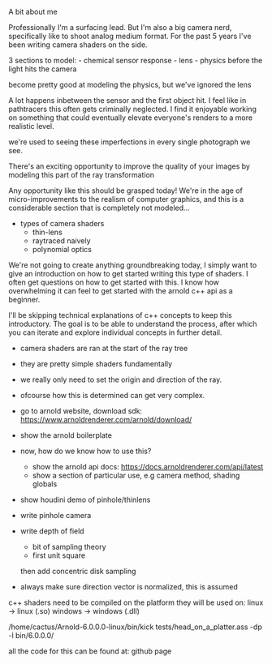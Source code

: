 A bit about me

Professionally I'm a surfacing lead. But I'm also a big camera nerd, specifically like to shoot analog medium format. For the past 5 years I've been writing camera shaders on the side.

3 sections to model:
    - chemical sensor response
    - lens
    - physics before the light hits the camera

become pretty good at modeling the physics, but we've ignored the lens


A lot happens inbetween the sensor and the first object hit. I feel like in pathtracers this often gets criminally neglected.
I find it enjoyable working on something that could eventually elevate everyone's renders to a more realistic level.

we're used to seeing these imperfections in every single photograph we see.

There's an exciting opportunity to improve the quality of your images by modeling this part of the ray transformation

Any opportunity like this should be grasped today! We're in the age of micro-improvements to the realism of computer graphics, and this is a considerable section that is completely not modeled...


- types of camera shaders
    - thin-lens
    - raytraced naively
    - polynomial optics

We're not going to create anything groundbreaking today, I simply want to give an introduction on how to get started writing this type of shaders.
I often get questions on how to get started with this. I know how overwhelming it can feel to get started with the arnold c++ api as a beginner. 

I'll be skipping technical explanations of c++ concepts to keep this introductory. The goal is to be able to understand the process, after which you can iterate and explore individual concepts in further detail.




- camera shaders are ran at the start of the ray tree
- they are pretty simple shaders fundamentally
- we really only need to set the origin and direction of the ray.
- ofcourse how this is determined can get very complex.





- go to arnold website, download sdk:
https://www.arnoldrenderer.com/arnold/download/


- show the arnold boilerplate

- now, how do we know how to use this?
    - show the arnold api docs: https://docs.arnoldrenderer.com/api/latest
    - show a section of particular use, e.g camera method, shading globals


- show houdini demo of pinhole/thinlens

- write pinhole camera

- write depth of field
    - bit of sampling theory
    - first unit square
    
    then add concentric disk sampling


- always make sure direction vector is normalized, this is assumed



c++ shaders need to be compiled on the platform they will be used on:
    linux -> linux (.so)
    windows -> windows (.dll)



/home/cactus/Arnold-6.0.0.0-linux/bin/kick  tests/head_on_a_platter.ass -dp -l bin/6.0.0.0/


all the code for this can be found at: github page